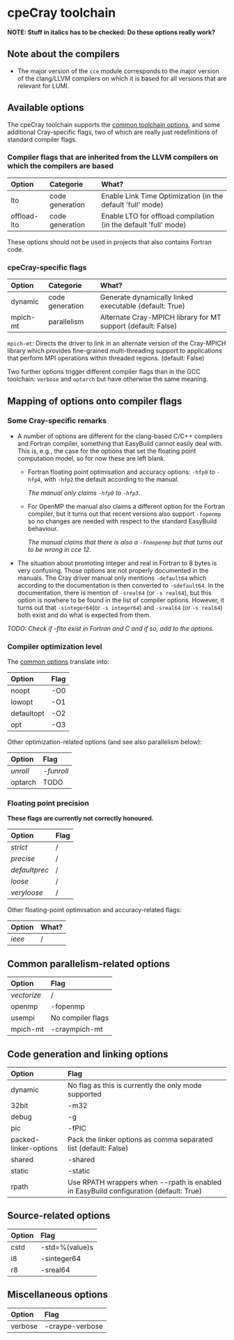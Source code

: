# cpeCray toolchain

**NOTE: Stuff in italics has to be checked: Do these options really work?**

## Note about the compilers

-   The major version of the `cce` module corresponds to the major version of
    the clang/LLVM compilers on which it is based for all versions that are
    relevant for LUMI.


## Available options

The cpeCray toolchain supports the [common toolchain options](toolchain_common.md),
and some additional Cray-specific flags, two of which are
really just redefinitions of standard compiler flags.

### Compiler flags that are inherited from the LLVM compilers on which the compilers are based

| Option      | Categorie       | What?                                                           |
|:------------|:----------------|:----------------------------------------------------------------|
| lto         | code generation | Enable Link Time Optimization (in the default 'full' mode)      |
| offload-lto | code generation | Enable LTO for offload compilation (in the default 'full' mode) |

These options should not be used in projects that also contains Fortran code.


### cpeCray-specific flags

| Option   | Categorie       | What?                                                                     |
|:---------|:----------------|:--------------------------------------------------------------------------|
| dynamic  | code generation | Generate dynamically linked executable (default: True)                    |
| mpich-mt | parallelism     | Alternate Cray-MPICH library for MT support (default: False)              |

`mpich-mt`: Directs the driver to link in an alternate version of the Cray-MPICH
library which provides fine-grained multi-threading support to applications that
perform MPI operations within threaded regions. (default: False)

Two further options trigger different compiler flags than in the GCC toolchain: `verbose`
and `optarch` but have otherwise the same meaning.


## Mapping of options onto compiler flags

### Some Cray-specific remarks

-   A number of options are different for the clang-based C/C++ compilers and Fortran
    compiler, something that EasyBuild cannot easily deal with. This is, e.g., the
    case for the options that set the floating point computation model, so for now
    these are left blank.

    -   Fortran floating point optimisation and accuracy options: `-hfp0` to `-hfp4`,
        with `-hfp2` the default according to the manual.

        *The manual only claims `-hfp0` to `-hfp3`.*

    -   For OpenMP the manual also claims a different option for the Fortran compiler,
        but it turns out that recent versions also support `-fopenmp` so no changes
        are needed with respect to the standard EasyBuild behaviour.

        *The manual claims that there is also a `-fnoopenmp` but that turns out to
        be wrong in cce 12.*

-   The situation about promoting integer and real in Fortran to 8 bytes is very confusing.
    Those options are not properly documented in the manuals. The Cray driver manual
    only mentions `-default64` which according to the documentation is then converted
    to `-sdefault64`. In the documentation, there is mention of `-sreal64` (or
    `-s real64`), but this option is nowhere to be found in the list of compiler options.
    However, it turns out that `-sinteger64`(or `-s integer64`) and `-sreal64`
    (or `-s real64`) both exist and do what is expected from them.

*TODO: Check if -flto exist in Fortran and C and if so, add to the options.*


### Compiler optimization level

The [common options](toolchain_common.md) translate into:

| Option     | Flag |
|:-----------|:-----|
| noopt      | -O0  |
| lowopt     | -O1  |
| defaultopt | -O2  |
| opt        | -O3  |

Other optimization-related options (and see also parallelism below):

| Option   | Flag       |
|:---------|:-----------|
| *unroll* | *-funroll* |
| optarch  | TODO       |


### Floating point precision

**These flags are currently not correctly honoured.**

| Option        | Flag |
|:--------------|:-----|
| *strict*      | /    |
| *precise*     | /    |
| *defaultprec* | /    |
| *loose*       | /    |
| *veryloose*   | /    |

Other floating-point optimisation and accuracy-related flags:

| Option   | What? |
|:---------|:------|
| *ieee*   | /     |


## Common parallelism-related options

| Option      | Flag              |
|:------------|:------------------|
| *vectorize* | /                 |
| openmp      | -fopenmp          |
| usempi      | No compiler flags |
| mpich-mt    | -craympich-mt     |


## Code generation and linking options

| Option                | Flag                                                                                  |
|:----------------------|:--------------------------------------------------------------------------------------|
| dynamic               | No flag as this is currently the only mode supported                                  |
| 32bit                 | -m32                                                                                  |
| debug                 | -g                                                                                    |
| pic                   | -fPIC                                                                                 |
| packed-linker-options | Pack the linker options as comma separated list (default: False)                      |
| shared                | -shared                                                                               |
| static                | -static                                                                               |
| rpath                 | Use RPATH wrappers when --rpath is enabled in EasyBuild configuration (default: True) |


## Source-related options

| Option | Flag           |
|:-------|:---------------|
| cstd   | -std=%(value)s |
| i8     | -sinteger64    |
| r8     | -sreal64       |


## Miscellaneous options

| Option         | Flag            |
|:---------------|:----------------|
| verbose        | -craype-verbose |


